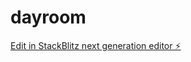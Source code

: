 # dayroom

[Edit in StackBlitz next generation editor ⚡️](https://stackblitz.com/~/github.com/endreoo/dayroom)